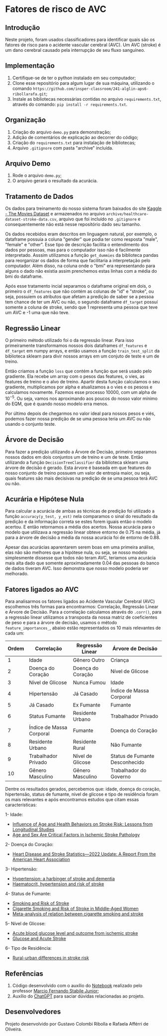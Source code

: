 # Fatores de risco de AVC

## Introdução

Neste projeto, foram usados classificadores para identificar quais são os fatores de risco para o acidente vascular cerebral (AVC). Um AVC (stroke) é um dano cerebral causado pela interrupção de seu fluxo sanguíneo.

## Implementação

1. Certifique-se de ter o python instalado em seu computador;<br>
2. Clone esse repositório para algum lugar de sua máquina, utilizando o comando `https://github.com/insper-classroom/241-alglin-aps6-ribollarafa.git`;<br>
3. Instale as bibliotecas necessárias contidas no arquivo `requirements.txt`, através do comando: `pip install -r requirements.txt`.

## Organização

1. Criação do arquivo `demo.py` para demonstração;<br>
2. Adição de comentários de explicação ao decorrer do código;<br>
3. Criação do `requirements.txt` para instalação de bibliotecas; <br>
4. Arquivo `.gitignore` com pasta "archive" incluída.

## Arquivo Demo

1. Rode o arquivo `demo.py`;<br>
2. O arquivo gerará o resultado da acurácia.<br>

## Tratamento de Dados

Os dados para treinamento do nosso sistema foram baixados do site [Kaggle - The Movies Dataset](https://www.kaggle.com/datasets/fedesoriano/stroke-prediction-dataset) e armazenados no arquivo `archive/healthcare-dataset-stroke-data.csv`, arquivo que foi incluído no `.gitignore` e consequentemente não está nesse repositório dado seu tamanho. 

Os dados recebidos eram descritos em linguagem natural, por exemplo, o dataframe possuia a coluna "gender" que podia ter como resposta "male", "female" e "other". Esse tipo de descrição facilita o entendimento dos dados por pessoas, mas para o computador isso não é facilmente interpretado. Asssim utilizamos a função `get_dummies` da biblioteca pandas para reorganizar os dados de forma que facilitaria a interpretação pelo computador. Além disso, na coluna onde o "bmi" era representando para alguns o dado não existia assim prenchemos estas linhas com a média do bmi do dataframe.

Após esse tratamento incial separamos o dataframe original em dois, o primeiro o `df_features` que não contém as colunas de "id" e "stroke", ou seja, possuiem os atributos que afetam a predição de saber se a pessoa tem chance de ter um AVC ou não, o segundo dataframe `df_target` possuí somente a coluna de stroke, sendo que 1 representa uma pessoa que teve um AVC e -1 uma que não teve.

## Regressão Linear

O primeiro método utilizado foi o da regressão linear. Para isso primeiramente transformamos nossos dois dataframes `df_features` e 
`df_target` em numpy arrays, e então usamos a função `train_test_split` da biblioteca sklearn para divir nossos arrays em um conjuto de teste e um de treino.

Então criamos a função `loss` que contém a função que será usado pelo gradiente. Ela recebe um array com o pesos das features, o vies, as features de treino e o alvo de treino. Apartir desta função calculamos o seu gradiente, multiplicamos por alpha e atualizamos a o vies e os pesoss e calculamos novamente. Fazemos esse processo 10000, com um alpha de $10^{-5}$. Ou seja, vamos nos aproximando aos poucos do nosso valor mínimo do EQM, que é quando nosso modelo erra menos.

Por último depois de chegarmos no valor ideal para nossos pesos e viés, podemos fazer nossa predição de se uma pessoa teria um AVC ou não usando o conjunto teste.

## Árvore de Decisão

Para fazer a predição utilizando a Árvore de Decisão, primeiro separamos nossos dados em dois conjuntos um de treino e um de teste. Então utilizando a função `DecisionTreeClassifier` da biblioteca sklearn uma árvore de decisão é gerado. Esta árvore é baseada em que features do nosso conjunto de treino possuem um valor de entropia maior, ou seja, quais features são mais decisivas na predição de se uma pessoa terá AVC ou não.

## Acurária e Hipótese Nula

Para calcular a acurácia de ambas as técnicas de predição foi utilizado a função `accuracy(y_test, y_est)` nela comparamos o sinal do resultado da predição e da informação correta se estes forem iguais então o modelo acertou. E então retornamos a média dos acertos. 
Nossa acurácia para o modelo que utilizava a regressão linear obteve entorno de 0.75 na média, já para a árvore de decisão a média da nossa acurácia foi de entorno de 0.88. 

Apesar das acurácias aparentarem serem boas em uma primeira análise, elas não são melhores que a hipótese nula, ou seja, se nosso modelo simplesmente dissesse que todos não teram AVC, teriamos uma acurácia mais alta dado que somente aproximadamente 0.04 das pessoas do banco de dados tiveram AVC. Isso demonstra que nosso modelo poderia ser melhorado.

## Fatores ligados ao AVC

Para analisarmos os fatores ligados ao Acidente Vascular Cerebral (AVC) escolhemos três formas para encontrarmos: Correlação, Regressão Linear e Árvore de Decisão. Para a correlação calculamos através do `.corr()`, para a regressão linear utilizamos a transposta da nossa matriz de coeficientes de peso e para a árvore de decisão, usamos o método `feature_importances_`, abaixo estão representados os 10 mais relevantes de cada um:

Ordem | Correlação | Regressão Linear | Árvore de Decisão
--- | --- | --- | --- |
 1 | Idade | Gênero Outro | Criança |
 2 | Doença do Coração | Doença do Coração | Nível de Glicose |
 3 | Nível de Glicose | Nunca Fumou | Idade |
 4 | Hipertensão | Já Casado | Índice de Massa Corporal |
 5 | Já Casado | Ex Fumante | Fumante |
 6 | Status Fumante | Residente Urbano | Trabalhador Privado |
 7 | Índice de Massa Corporal | Fumante | Doença do Coração |
 8 | Residente Urbano | Residente Rural | Não Fumante |
 9 | Trabalhador Privado | Nível de Glicose | Status de Fumante Desconhecido |
 10 | Gênero Masculino | Gênero Masculino | Trabalhador do Governo |

Dentre os resultados gerados, percebemos que: idade, doença do coração, hipertensão, status de fumante, nível de glicose e tipo de residência foram os mais relevantes e após encontramos estudos que citam essas características:

1- Idade: <br>
- [Influence of Age and Health Behaviors on Stroke Risk: Lessons from Longitudinal Studies](https://agsjournals.onlinelibrary.wiley.com/doi/abs/10.1111/j.1532-5415.2010.02915.x) <br>
- [Age and Sex Are Critical Factors in Ischemic Stroke Pathology](https://academic.oup.com/endo/article/159/8/3120/5051605?login=false) <br>

2- Doença do Coração: <br>
- [Heart Disease and Stroke Statistics—2022 Update: A Report From the American Heart Association](https://www.ahajournals.org/doi/full/10.1161/CIR.0000000000001052) <br>

3- Hipertensão: <br>
- [Hypertension: a harbinger of stroke and dementia](https://www.ahajournals.org/doi/full/10.1161/HYPERTENSIONAHA.113.01063) <br>
- [Haematocrit, hypertension and risk of stroke](https://onlinelibrary.wiley.com/doi/abs/10.1111/j.1365-2796.1994.tb01050.x) <br>

4- Status de Fumante: <br>
- [Smoking and Risk of Stroke](https://journals.sagepub.com/doi/abs/10.1177/204748739900600403) <br>
- [Cigarette Smoking and Risk of Stroke in Middle-Aged Women](https://www.nejm.org/doi/full/10.1056/NEJM198804143181501) <br>
- [Meta-analysis of relation between cigarette smoking and stroke](https://www.bmj.com/content/298/6676/789.short) <br>

5- Nível de Glicose: <br>
- [Acute blood glucose level and outcome from ischemic stroke](https://www.neurology.org/doi/abs/10.1212/WNL.52.2.280) <br>
- [Glucose and Acute Stroke](https://www.ahajournals.org/doi/full/10.1161/STROKEAHA.111.631218) <br>

6- Tipo de Residência: <br>
- [Rural-urban differences in stroke risk](https://www.sciencedirect.com/science/article/pii/S0091743521002309?) <br>

## Referências

1. Código desenvolvido com o auxílio do [Notebook](https://github.com/mfstabile/AlgLin24-1) realizado pelo professor [Marcio Fernando Stabile Junior](https://github.com/mfstabile);
2. Auxílio do [ChatGPT](https://chat.openai.com/) para saciar dúvidas relacionadas ao projeto.

## Desenvolvedores

Projeto desenvolvido por Gustavo Colombi Ribolla e Rafaela Afférri de Oliveira.
